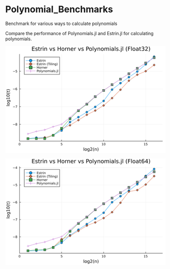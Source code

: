 # Polynomial_Benchmarks
Benchmark for various ways to calculate polynomials

Compare the performance of Polynomials.jl and Estrin.jl for calculating polynomials.

![](./scripts/out/XZDesktop/2024-03-23--21-48-52/estrin_vs_horner_vs_polynomial_Float32.png)

![](./scripts/out/XZDesktop/2024-03-23--21-48-52/estrin_vs_horner_vs_polynomial_Float64.png)
